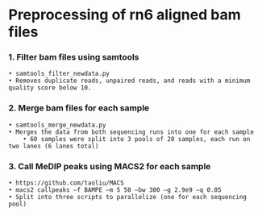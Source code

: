 # Preprocessing of rn6 aligned bam files

### 1. Filter bam files using samtools 
    • samtools_filter_newdata.py
    • Removes duplicate reads, unpaired reads, and reads with a minimum quality score below 10.

### 2. Merge bam files for each sample 
    • samtools_merge_newdata.py
    • Merges the data from both sequencing runs into one for each sample 
        • 60 samples were split into 3 pools of 20 samples, each run on two lanes (6 lanes total)

### 3. Call MeDIP peaks using MACS2 for each sample
    • https://github.com/taoliu/MACS
    • macs2 callpeaks –f BAMPE –m 5 50 –bw 300 –g 2.9e9 –q 0.05
    • Split into three scripts to parallelize (one for each sequencing pool)
